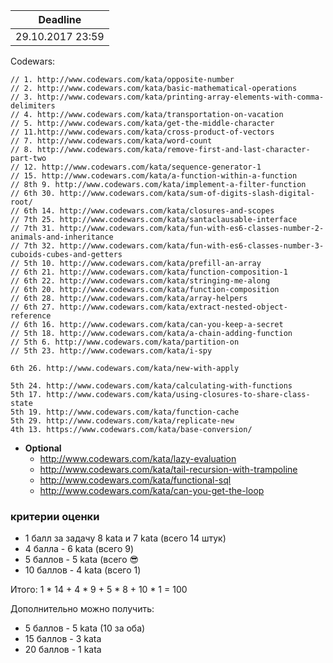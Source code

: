 Deadline         |
-----------------|
29.10.2017 23:59  |

Codewars:

    // 1. http://www.codewars.com/kata/opposite-number 
    // 2. http://www.codewars.com/kata/basic-mathematical-operations
    // 3. http://www.codewars.com/kata/printing-array-elements-with-comma-delimiters
    // 4. http://www.codewars.com/kata/transportation-on-vacation
    // 5. http://www.codewars.com/kata/get-the-middle-character
    // 11.http://www.codewars.com/kata/cross-product-of-vectors
    // 7. http://www.codewars.com/kata/word-count
    // 8. http://www.codewars.com/kata/remove-first-and-last-character-part-two
    // 12. http://www.codewars.com/kata/sequence-generator-1
    // 15. http://www.codewars.com/kata/a-function-within-a-function
    // 8th 9. http://www.codewars.com/kata/implement-a-filter-function
    // 6th 30. http://www.codewars.com/kata/sum-of-digits-slash-digital-root/
    // 6th 14. http://www.codewars.com/kata/closures-and-scopes
    // 7th 25. http://www.codewars.com/kata/santaclausable-interface
    // 7th 31. http://www.codewars.com/kata/fun-with-es6-classes-number-2-animals-and-inheritance
    // 7th 32. http://www.codewars.com/kata/fun-with-es6-classes-number-3-cuboids-cubes-and-getters
    // 5th 10. http://www.codewars.com/kata/prefill-an-array
    // 6th 21. http://www.codewars.com/kata/function-composition-1
    // 6th 22. http://www.codewars.com/kata/stringing-me-along
    // 6th 20. http://www.codewars.com/kata/function-composition
    // 6th 28. http://www.codewars.com/kata/array-helpers
    // 6th 27. http://www.codewars.com/kata/extract-nested-object-reference
    // 6th 16. http://www.codewars.com/kata/can-you-keep-a-secret
    // 5th 18. http://www.codewars.com/kata/a-chain-adding-function
    // 5th 6. http://www.codewars.com/kata/partition-on
    // 5th 23. http://www.codewars.com/kata/i-spy
    
    6th 26. http://www.codewars.com/kata/new-with-apply   
    
    5th 24. http://www.codewars.com/kata/calculating-with-functions
    5th 17. http://www.codewars.com/kata/using-closures-to-share-class-state
    5th 19. http://www.codewars.com/kata/function-cache
    5th 29. http://www.codewars.com/kata/replicate-new
    4th 13. https://www.codewars.com/kata/base-conversion/

     
  - __Optional__
     - http://www.codewars.com/kata/lazy-evaluation
     - http://www.codewars.com/kata/tail-recursion-with-trampoline
     - http://www.codewars.com/kata/functional-sql
     - http://www.codewars.com/kata/can-you-get-the-loop
  
  ### критерии оценки
*  1 балл за задачу 8 kata и 7 kata (всего 14 штук)
*  4 балла - 6 kata (всего 9)
*  5 баллов - 5 kata (всего :sunglasses:
*  10 баллов - 4 kata (всего 1)

Итого: 1 * 14 + 4 * 9 + 5 * 8 + 10 * 1 = 100

Дополнительно можно получить:
*  5 баллов - 5 kata (10 за оба)
*  15 баллов - 3 kata
*  20 баллов - 1 kata
